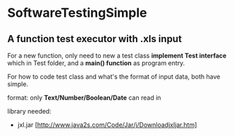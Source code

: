 # SoftwareTestingSimple

## A function test executor with .xls input

For a new function, only need to new a test class **implement Test interface** which in Test folder, and a **main() function** as program entry.

For how to code test class and what's the format of input data, both have simple.

format: only **Text/Number/Boolean/Date** can read in

library needed:
* jxl.jar [http://www.java2s.com/Code/Jar/j/Downloadjxljar.htm]
